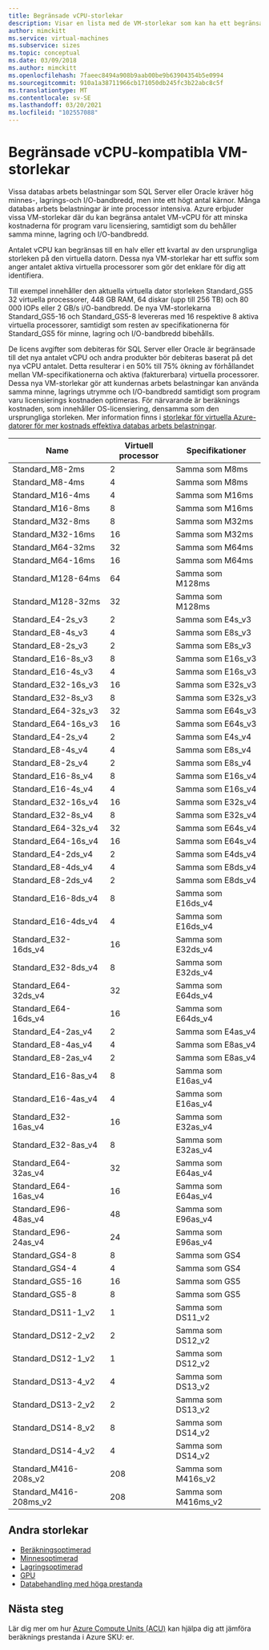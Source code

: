 ```yaml
---
title: Begränsade vCPU-storlekar
description: Visar en lista med de VM-storlekar som kan ha ett begränsat vCPU antal.
author: mimckitt
ms.service: virtual-machines
ms.subservice: sizes
ms.topic: conceptual
ms.date: 03/09/2018
ms.author: mimckitt
ms.openlocfilehash: 7faeec8494a908b9aab00be9b63904354b5e0994
ms.sourcegitcommit: 910a1a38711966cb171050db245fc3b22abc8c5f
ms.translationtype: MT
ms.contentlocale: sv-SE
ms.lasthandoff: 03/20/2021
ms.locfileid: "102557088"
---
```

# <a name="constrained-vcpu-capable-vm-sizes"></a>Begränsade vCPU-kompatibla VM-storlekar

Vissa databas arbets belastningar som SQL Server eller Oracle kräver hög minnes-, lagrings-och I/O-bandbredd, men inte ett högt antal kärnor. Många databas arbets belastningar är inte processor intensiva. Azure erbjuder vissa VM-storlekar där du kan begränsa antalet VM-vCPU för att minska kostnaderna för program varu licensiering, samtidigt som du behåller samma minne, lagring och I/O-bandbredd.

Antalet vCPU kan begränsas till en halv eller ett kvartal av den ursprungliga storleken på den virtuella datorn. Dessa nya VM-storlekar har ett suffix som anger antalet aktiva virtuella processorer som gör det enklare för dig att identifiera.

Till exempel innehåller den aktuella virtuella dator storleken Standard_GS5 32 virtuella processorer, 448 GB RAM, 64 diskar (upp till 256 TB) och 80 000 IOPs eller 2 GB/s i/O-bandbredd. De nya VM-storlekarna Standard_GS5-16 och Standard_GS5-8 levereras med 16 respektive 8 aktiva virtuella processorer, samtidigt som resten av specifikationerna för Standard_GS5 för minne, lagring och I/O-bandbredd bibehålls.

De licens avgifter som debiteras för SQL Server eller Oracle är begränsade till det nya antalet vCPU och andra produkter bör debiteras baserat på det nya vCPU antalet. Detta resulterar i en 50% till 75% ökning av förhållandet mellan VM-specifikationerna och aktiva (fakturerbara) virtuella processorer. Dessa nya VM-storlekar gör att kundernas arbets belastningar kan använda samma minne, lagrings utrymme och I/O-bandbredd samtidigt som program varu licensierings kostnaden optimeras. För närvarande är beräknings kostnaden, som innehåller OS-licensiering, densamma som den ursprungliga storleken. Mer information finns i [storlekar för virtuella Azure-datorer för mer kostnads effektiva databas arbets belastningar](https://azure.microsoft.com/blog/announcing-new-azure-vm-sizes-for-more-cost-effective-database-workloads/).


| Name                | Virtuell processor | Specifikationer           |
|---------------------|------|-----------------|
| Standard_M8-2ms     | 2    | Samma som M8ms    |
| Standard_M8-4ms     | 4    | Samma som M8ms    |
| Standard_M16-4ms    | 4    | Samma som M16ms   |
| Standard_M16-8ms    | 8    | Samma som M16ms   |
| Standard_M32-8ms    | 8    | Samma som M32ms   |
| Standard_M32-16ms   | 16   | Samma som M32ms   |
| Standard_M64-32ms   | 32   | Samma som M64ms   |
| Standard_M64-16ms   | 16   | Samma som M64ms   |
| Standard_M128-64ms  | 64   | Samma som M128ms  |
| Standard_M128-32ms  | 32   | Samma som M128ms  |
| Standard_E4-2s_v3   | 2    | Samma som E4s_v3  |
| Standard_E8-4s_v3   | 4    | Samma som E8s_v3  |
| Standard_E8-2s_v3   | 2    | Samma som E8s_v3  |
| Standard_E16-8s_v3  | 8    | Samma som E16s_v3 |
| Standard_E16-4s_v3  | 4    | Samma som E16s_v3 |
| Standard_E32-16s_v3 | 16   | Samma som E32s_v3 |
| Standard_E32-8s_v3  | 8    | Samma som E32s_v3 |
| Standard_E64-32s_v3 | 32   | Samma som E64s_v3 |
| Standard_E64-16s_v3 | 16   | Samma som E64s_v3 |
| Standard_E4-2s_v4   | 2    | Samma som E4s_v4  |
| Standard_E8-4s_v4   | 4    | Samma som E8s_v4  |
| Standard_E8-2s_v4   | 2    | Samma som E8s_v4  |
| Standard_E16-8s_v4  | 8    | Samma som E16s_v4 |
| Standard_E16-4s_v4  | 4    | Samma som E16s_v4 |
| Standard_E32-16s_v4 | 16   | Samma som E32s_v4 |
| Standard_E32-8s_v4  | 8    | Samma som E32s_v4 |
| Standard_E64-32s_v4 | 32   | Samma som E64s_v4 |
| Standard_E64-16s_v4 | 16   | Samma som E64s_v4 |
| Standard_E4-2ds_v4  | 2    | Samma som E4ds_v4 |
| Standard_E8-4ds_v4  | 4    | Samma som E8ds_v4 |
| Standard_E8-2ds_v4  | 2    | Samma som E8ds_v4 |
| Standard_E16-8ds_v4 | 8    | Samma som E16ds_v4|
| Standard_E16-4ds_v4 | 4    | Samma som E16ds_v4|
| Standard_E32-16ds_v4| 16   | Samma som E32ds_v4|
| Standard_E32-8ds_v4 | 8    | Samma som E32ds_v4|
| Standard_E64-32ds_v4| 32   | Samma som E64ds_v4|
| Standard_E64-16ds_v4| 16   | Samma som E64ds_v4|
| Standard_E4-2as_v4  | 2    | Samma som E4as_v4 |
| Standard_E8-4as_v4  | 4    | Samma som E8as_v4 |
| Standard_E8-2as_v4  | 2    | Samma som E8as_v4 |
| Standard_E16-8as_v4 | 8    | Samma som E16as_v4|
| Standard_E16-4as_v4 | 4    | Samma som E16as_v4|
| Standard_E32-16as_v4| 16   | Samma som E32as_v4|
| Standard_E32-8as_v4 | 8    | Samma som E32as_v4|
| Standard_E64-32as_v4| 32   | Samma som E64as_v4|
| Standard_E64-16as_v4| 16   | Samma som E64as_v4|
| Standard_E96-48as_v4| 48   | Samma som E96as_v4|
| Standard_E96-24as_v4| 24   | Samma som E96as_v4|
| Standard_GS4-8      | 8    | Samma som GS4     |
| Standard_GS4-4      | 4    | Samma som GS4     |
| Standard_GS5-16     | 16   | Samma som GS5     |
| Standard_GS5-8      | 8    | Samma som GS5     |
| Standard_DS11-1_v2  | 1    | Samma som DS11_v2 |
| Standard_DS12-2_v2  | 2    | Samma som DS12_v2 |
| Standard_DS12-1_v2  | 1    | Samma som DS12_v2 |
| Standard_DS13-4_v2  | 4    | Samma som DS13_v2 |
| Standard_DS13-2_v2  | 2    | Samma som DS13_v2 |
| Standard_DS14-8_v2  | 8    | Samma som DS14_v2 |
| Standard_DS14-4_v2  | 4    | Samma som DS14_v2 |
| Standard_M416-208s_v2 | 208    | Samma som M416s_v2|
| Standard_M416-208ms_v2 | 208    | Samma som M416ms_v2 |

## <a name="other-sizes"></a>Andra storlekar
- [Beräkningsoptimerad](./sizes-compute.md)
- [Minnesoptimerad](./sizes-memory.md)
- [Lagringsoptimerad](./sizes-storage.md)
- [GPU](./sizes-gpu.md)
- [Databehandling med höga prestanda](./sizes-hpc.md)

## <a name="next-steps"></a>Nästa steg
Lär dig mer om hur [Azure Compute Units (ACU)](./acu.md) kan hjälpa dig att jämföra beräknings prestanda i Azure SKU: er.
